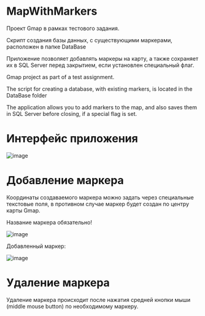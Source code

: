 # MapWithMarkers
Проект Gmap в рамках тестового задания.

Скрипт создания базы данных, с существующими маркерами, расположен в папке DataBase

Приложение позволяет добавлять маркеры на карту, а также сохраняет их в SQL Server перед закрытием, если установлен специальный флаг.

Gmap project as part of a test assignment.

The script for creating a database, with existing markers, is located in the DataBase folder

The application allows you to add markers to the map, and also saves them in SQL Server before closing, if a special flag is set.

# Интерфейс приложения
![image](https://user-images.githubusercontent.com/79199115/189314196-ac5b973b-b34d-4346-83fd-f993042abeae.png)

# Добавление маркера
Координаты создаваемого маркера можно задать через специальные текстовые поля, в противном случае маркер будет создан по центру карты Gmap.

Название маркера обязательно!

![image](https://user-images.githubusercontent.com/79199115/189314987-ecaffe48-7616-4e61-91f9-210dbf758f5b.png)

Добавленный маркер:

![image](https://user-images.githubusercontent.com/79199115/189315316-f3ba0ed0-dbc1-449c-a1df-fb657705c993.png)

# Удаление маркера
Удаление маркера происходит после нажатия средней кнопки мыши (middle mouse button) по необходимому маркеру.
